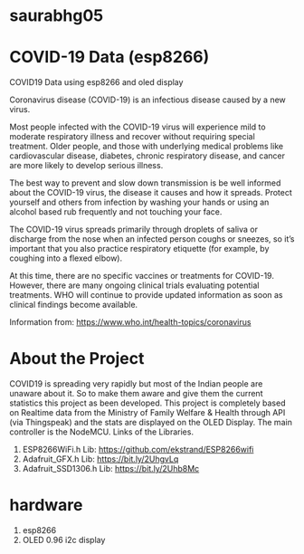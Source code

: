# saurabhg05
# COVID-19 Data (esp8266)
COVID19 Data using esp8266 and oled display

Coronavirus disease (COVID-19) is an infectious disease caused by a new virus.

Most people infected with the COVID-19 virus will experience mild to moderate respiratory illness and recover without requiring special treatment. Older people, and those with underlying medical problems like cardiovascular disease, diabetes, chronic respiratory disease, and cancer are more likely to develop serious illness.

The best way to prevent and slow down transmission is be well informed about the COVID-19 virus, the disease it causes and how it spreads. Protect yourself and others from infection by washing your hands or using an alcohol based rub frequently and not touching your face.

The COVID-19 virus spreads primarily through droplets of saliva or discharge from the nose when an infected person coughs or sneezes, so it’s important that you also practice respiratory etiquette (for example, by coughing into a flexed elbow).

At this time, there are no specific vaccines or treatments for COVID-19. However, there are many ongoing clinical trials evaluating potential treatments. WHO will continue to provide updated information as soon as clinical findings become available.

Information from: https://www.who.int/health-topics/coronavirus


# About the Project
COVID19 is spreading very rapidly but most of the Indian people are unaware about it. So to make them aware and give them the current statistics this project as been developed. This project is completely based on Realtime data from the Ministry of Family Welfare & Health through API (via Thingspeak) and the stats are displayed on the OLED Display. The main controller is the NodeMCU.
Links of the Libraries.
1. ESP8266WiFi.h Lib: https://github.com/ekstrand/ESP8266wifi
2. Adafruit_GFX.h Lib: https://bit.ly/2UhgvLq
3. Adafruit_SSD1306.h Lib: https://bit.ly/2Uhb8Mc


# hardware 
1. esp8266
2. OLED 0.96 i2c display

